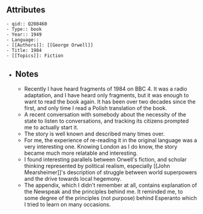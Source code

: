 ## Attributes
	- qid:: Q208460
	- Type:: book
	- Year:: 1949
	- Language::
	- [[Authors]]: [[George Orwell]]
	- Title: 1984
	- [[Topics]]: Fiction
- ## Notes
	- Recently I have heard fragments of 1984 on BBC 4. It was a radio adaptation, and I have heard only fragments, but it was enough to want to read the book again. It has been over two decades since the first, and only time I read a Polish translation of the book.
	- A recent conversation with somebody about the necessity of the state to listen to conversations, and tracking its citizens prompted me to actually start it.
	- The story is well known and described many times over.
	- For me, the experience of re-reading it in the original language was a very interesting one. Knowing London as I do know, the story became much more relatable and interesting.
	- I found interesting parallels between Orwell's fiction, and scholar thinking represented by political realism, especially [[John Mearsheimer]]'s description of struggle between world superpowers and the drive towards local hegemony.
	- The appendix, which I didn't remember at all, contains explanation of the Newspeak and the principles behind me. It reminded me, to some degree of the principles (not purpose) behind Esperanto which I tried to learn on many occasions.